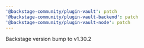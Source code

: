 ```yaml
---
'@backstage-community/plugin-vault': patch
'@backstage-community/plugin-vault-backend': patch
'@backstage-community/plugin-vault-node': patch
---
```


Backstage version bump to v1.30.2
